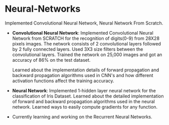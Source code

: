 # Neural-Networks
Implemented Convolutional Neural Network, Neural Network From Scratch.

* **Convolutional Neural Network**: Implemented Convolutional Neural Network from SCRATCH for the recognition of digits(0-9) from 28X28     pixels images.  The network consists of 2 convolutional layers followed by 2 fully connected layers. Used 3X3 size filters between the     convolutional layers. Trained the network on 25,000 images and got  an accuracy of 86% on the test dataset.

  Learned about  the implementation details of forward propagation and backward propagation algorithms used in CNN's and how different       activation functions affect the training accuracy.

* **Neural Network**: Implemented 1-hidden layer neural network for the classification of Iris Dataset. Learned about the detailed           implementation of forward and backward propagation algorithms used in the neural network. Learned ways to easily compute gradients for     any function.

* Currently learning and working on the Recurrent Neural Networks. 


